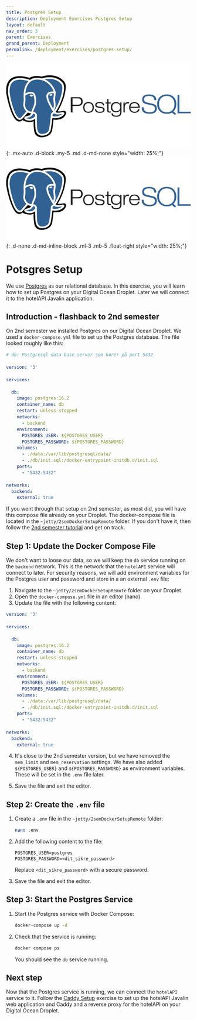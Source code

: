 ```yaml
---
title: Postgres Setup
description: Deployment Exercises Postgres Setup
layout: default
nav_order: 3
parent: Exercises
grand_parent: Deployment
permalink: /deployment/exercises/postgres-setup/
---
```


![Postgres Logo](./images/postgres_logo.webp){: .mx-auto .d-block .my-5 .md .d-md-none  style="width: 25%;"}
![Postgres Logo](./images/postgres_logo.webp){: .d-none .d-md-inline-block .ml-3 .mb-5 .float-right style="width: 25%;"}

# Potsgres Setup

We use [Postgres](https://www.postgresql.org/) as our relational database. In this exercise, you will learn how to set up Postgres on your Digital Ocean Droplet. Later we will connect it to the hotelAPI Javalin application.

## Introduction - flashback to 2nd semester

On 2nd semester we installed Postgres on our Digital Ocean Droplet. We used a `docker-compose.yml` file to set up the Postgres database. The file looked roughly like this:

```yaml
# db: Postgresql data base server som kører på port 5432

version: '3'

services:

  db:
    image: postgres:16.2
    container_name: db
    restart: unless-stopped
    networks:
      - backend
    environment:
      POSTGRES_USER: ${POSTGRES_USER}
      POSTGRES_PASSWORD: ${POSTGRES_PASSWORD}
    volumes:
      - ./data:/var/lib/postgresql/data/
      - ./db/init.sql:/docker-entrypoint-initdb.d/init.sql
    ports:
      - "5432:5432"

networks:
  backend:
    external: true
```

If you went through that setup on 2nd semester, as most did, you will have this compose file already on your Droplet. The docker-compose file is located in the `~jetty/2semDockerSetupRemote` folder. If you don't have it, then follow the [2nd semester tutorial](https://github.com/dat2Cph/2semDockerSetupRemote) and get on track.

## Step 1: Update the Docker Compose File

We don't want to loose our data, so we will keep the `db` service running on the `backend` network. This is the network that the `hotelAPI` service will connect to later. For security reasons, we will add environment variables for the Postgres user and password and store in a an external `.env` file:

1. Navigate to the `~jetty/2semDockerSetupRemote` folder on your Droplet.
2. Open the `docker-compose.yml` file in an editor (nano).
3. Update the file with the following content:

```yaml
version: '3'

services:

  db:
    image: postgres:16.2
    container_name: db
    restart: unless-stopped
    networks:
      - backend
    environment:
      POSTGRES_USER: ${POSTGRES_USER}
      POSTGRES_PASSWORD: ${POSTGRES_PASSWORD}
    volumes:
      - ./data:/var/lib/postgresql/data/
      - ./db/init.sql:/docker-entrypoint-initdb.d/init.sql
    ports:
      - "5432:5432"

networks:
  backend:
    external: true
```

4. It's close to the 2nd semester version, but we have removed the `mem_limit` and `mem_reservation` settings. We have also added `${POSTGRES_USER}` and `${POSTGRES_PASSWORD}` as environment variables. These will be set in the `.env` file later.

5. Save the file and exit the editor.

## Step 2: Create the `.env` file

1. Create a `.env` file in the `~jetty/2semDockerSetupRemote` folder:
  
    ```bash
    nano .env
    ```

2. Add the following content to the file:

    ```properties
    POSTGRES_USER=postgres
    POSTGRES_PASSWORD=<dit_sikre_password>
    ```

    Replace `<dit_sikre_password>` with a secure password.

3. Save the file and exit the editor.

## Step 3: Start the Postgres Service

1. Start the Postgres service with Docker Compose:

    ```bash
    docker-compose up -d
    ```

2. Check that the service is running:

    ```bash
    docker compose ps
    ```

    You should see the `db` service running.

## Next step

Now that the Postgres service is running, we can connect the `hotelAPI` service to it. Follow the [Caddy Setup](./caddy_setup.md) exercise to set up the hotelAPI Javalin web application and Caddy and a reverse proxy for the hotelAPI on your Digital Ocean Droplet.
